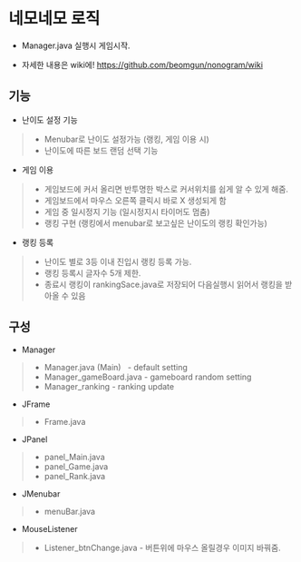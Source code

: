 # 네모네모 로직
 + Manager.java 실행시 게임시작.
 * 자세한 내용은 wiki에! https://github.com/beomgun/nonogram/wiki
 
## 기능
* 난이도 설정 기능
 > * Menubar로 난이도 설정가능 (랭킹, 게임 이용 시)
 > * 난이도에 따른 보드 랜덤 선택 기능
* 게임 이용
 > * 게임보드에 커서 올리면 반투명한 박스로 커서위치를 쉽게 알 수 있게 해줌.
 > * 게임보드에서 마우스 오른쪽 클릭시 바로 X 생성되게 함
 > * 게임 중 일시정지 기능 (일시정지시 타이머도 멈춤)
 > * 랭킹 구현 (랭킹에서 menubar로 보고싶은 난이도의 랭킹 확인가능)
* 랭킹 등록
 > * 난이도 별로 3등 이내 진입시 랭킹 등록 가능.
 > * 랭킹 등록시 글자수 5개 제한.
 > * 종료시 랭킹이 rankingSace.java로 저장되어 다음실행시 읽어서 랭킹을 받아올 수 있음
## 구성
* Manager
 > * Manager.java  (Main)    - default setting
 > * Manager_gameBoard.java  - gameboard random setting
 > * Manager_ranking         - ranking update
* JFrame 
 > * Frame.java
* JPanel  
 > * panel_Main.java
 > * panel_Game.java
 > * panel_Rank.java
* JMenubar 
 > * menuBar.java
* MouseListener
 > * Listener_btnChange.java  - 버튼위에 마우스 올릴경우 이미지 바꿔줌.
